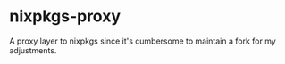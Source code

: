 # nixpkgs-proxy
A proxy layer to nixpkgs since it's cumbersome to maintain a fork for my adjustments.
